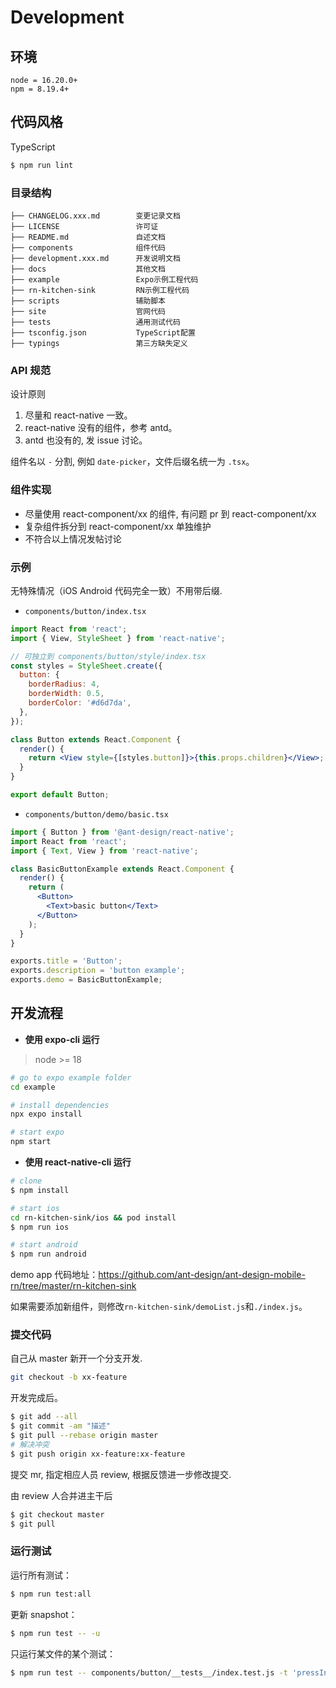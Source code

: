 # Development

## 环境

```
node = 16.20.0+
npm = 8.19.4+
```

## 代码风格

TypeScript

```bash
$ npm run lint
```

### 目录结构

```
├── CHANGELOG.xxx.md        变更记录文档
├── LICENSE                 许可证
├── README.md               自述文档
├── components              组件代码
├── development.xxx.md      开发说明文档
├── docs                    其他文档
├── example                 Expo示例工程代码
├── rn-kitchen-sink         RN示例工程代码
├── scripts                 辅助脚本
├── site                    官网代码
├── tests                   通用测试代码
├── tsconfig.json           TypeScript配置
├── typings                 第三方缺失定义
```

### API 规范

设计原则

1. 尽量和 react-native 一致。
2. react-native 没有的组件，参考 antd。
3. antd 也没有的, 发 issue 讨论。

组件名以 `-` 分割, 例如 `date-picker`，文件后缀名统一为 `.tsx`。

### 组件实现

- 尽量使用 react-component/xx 的组件, 有问题 pr 到 react-component/xx
- 复杂组件拆分到 react-component/xx 单独维护
- 不符合以上情况发帖讨论

### 示例

无特殊情况（iOS Android 代码完全一致）不用带后缀.

- `components/button/index.tsx`

```jsx
import React from 'react';
import { View, StyleSheet } from 'react-native';

// 可独立到 components/button/style/index.tsx
const styles = StyleSheet.create({
  button: {
    borderRadius: 4,
    borderWidth: 0.5,
    borderColor: '#d6d7da',
  },
});

class Button extends React.Component {
  render() {
    return <View style={[styles.button]}>{this.props.children}</View>;
  }
}

export default Button;
```

- `components/button/demo/basic.tsx`

```jsx
import { Button } from '@ant-design/react-native';
import React from 'react';
import { Text, View } from 'react-native';

class BasicButtonExample extends React.Component {
  render() {
    return (
      <Button>
        <Text>basic button</Text>
      </Button>
    );
  }
}

exports.title = 'Button';
exports.description = 'button example';
exports.demo = BasicButtonExample;
```

## 开发流程

 - **使用 expo-cli 运行**
 
> node >= 18

```bash
# go to expo example folder
cd example

# install dependencies
npx expo install

# start expo
npm start
```

 - **使用 react-native-cli 运行**

```bash
# clone
$ npm install

# start ios
cd rn-kitchen-sink/ios && pod install
$ npm run ios

# start android
$ npm run android
```

demo app 代码地址：https://github.com/ant-design/ant-design-mobile-rn/tree/master/rn-kitchen-sink

如果需要添加新组件，则修改`rn​​-kitchen-sink/demoList.js`和`./index.js`。

### 提交代码

自己从 master 新开一个分支开发.

```bash
git checkout -b xx-feature
```

开发完成后。

```bash
$ git add --all
$ git commit -am "描述"
$ git pull --rebase origin master
# 解决冲突
$ git push origin xx-feature:xx-feature
```

提交 mr, 指定相应人员 review, 根据反馈进一步修改提交.

由 review 人合并进主干后

```bash
$ git checkout master
$ git pull
```

### 运行测试

运行所有测试：

```bash
$ npm run test:all
```

更新 snapshot：

```bash
$ npm run test -- -u
```

只运行某文件的某个测试：

```bash
$ npm run test -- components/button/__tests__/index.test.js -t 'pressIn'
```

